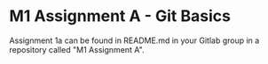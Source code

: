 # M1 Assignment A - Git Basics

Assignment 1a can be found in README.md in your Gitlab group in a repository called "M1 Assignment A". 


